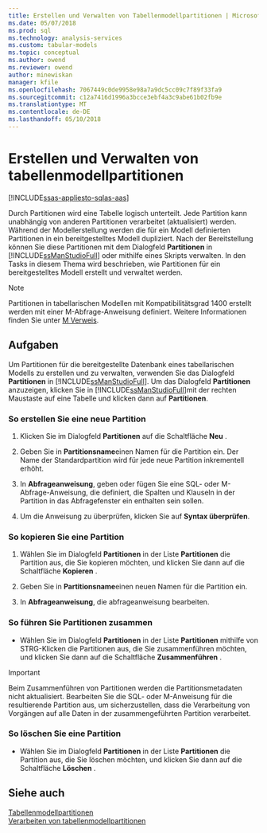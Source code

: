 ```yaml
---
title: Erstellen und Verwalten von Tabellenmodellpartitionen | Microsoft Docs
ms.date: 05/07/2018
ms.prod: sql
ms.technology: analysis-services
ms.custom: tabular-models
ms.topic: conceptual
ms.author: owend
ms.reviewer: owend
author: minewiskan
manager: kfile
ms.openlocfilehash: 7067449c0de9958e98a7a9dc5cc09c7f89f33fa9
ms.sourcegitcommit: c12a7416d1996a3bcce3ebf4a3c9abe61b02fb9e
ms.translationtype: MT
ms.contentlocale: de-DE
ms.lasthandoff: 05/10/2018
---
```

# <a name="create-and-manage-tabular-model-partitions"></a>Erstellen und Verwalten von tabellenmodellpartitionen
[!INCLUDE[ssas-appliesto-sqlas-aas](../../includes/ssas-appliesto-sqlas-aas.md)]

  Durch Partitionen wird eine Tabelle logisch unterteilt. Jede Partition kann unabhängig von anderen Partitionen verarbeitet (aktualisiert) werden. Während der Modellerstellung werden die für ein Modell definierten Partitionen in ein bereitgestelltes Modell dupliziert. Nach der Bereitstellung können Sie diese Partitionen mit dem Dialogfeld **Partitionen** in [!INCLUDE[ssManStudioFull](../../includes/ssmanstudiofull-md.md)] oder mithilfe eines Skripts verwalten. In den Tasks in diesem Thema wird beschrieben, wie Partitionen für ein bereitgestelltes Modell erstellt und verwaltet werden.  
  
  > [!NOTE]  
>  Partitionen in tabellarischen Modellen mit Kompatibilitätsgrad 1400 erstellt werden mit einer M-Abfrage-Anweisung definiert. Weitere Informationen finden Sie unter [M Verweis](https://msdn.microsoft.com/library/mt211003.aspx). 
>
  
## <a name="tasks"></a>Aufgaben  
 Um Partitionen für die bereitgestellte Datenbank eines tabellarischen Modells zu erstellen und zu verwalten, verwenden Sie das Dialogfeld **Partitionen** in [!INCLUDE[ssManStudioFull](../../includes/ssmanstudiofull-md.md)]. Um das Dialogfeld **Partitionen** anzuzeigen, klicken Sie in [!INCLUDE[ssManStudioFull](../../includes/ssmanstudiofull-md.md)]mit der rechten Maustaste auf eine Tabelle und klicken dann auf **Partitionen**.  
  
###  <a name="bkmk_create_new"></a> So erstellen Sie eine neue Partition  
  
1.  Klicken Sie im Dialogfeld **Partitionen** auf die Schaltfläche **Neu** .  
  
2.  Geben Sie in **Partitionsname**einen Namen für die Partition ein. Der Name der Standardpartition wird für jede neue Partition inkrementell erhöht.  
  
3.  In **Abfrageanweisung**, geben oder fügen Sie eine SQL- oder M-Abfrage-Anweisung, die definiert, die Spalten und Klauseln in der Partition in das Abfragefenster ein enthalten sein sollen.  
  
4.  Um die Anweisung zu überprüfen, klicken Sie auf **Syntax überprüfen**.  
  
###  <a name="bkmk_copy"></a> So kopieren Sie eine Partition  
  
1.  Wählen Sie im Dialogfeld **Partitionen** in der Liste **Partitionen** die Partition aus, die Sie kopieren möchten, und klicken Sie dann auf die Schaltfläche **Kopieren** .  
  
2.  Geben Sie in **Partitionsname**einen neuen Namen für die Partition ein.  
  
3.  In **Abfrageanweisung**, die abfrageanweisung bearbeiten.  
  
###  <a name="bkmk_merge"></a> So führen Sie Partitionen zusammen  
  
-   Wählen Sie im Dialogfeld **Partitionen** in der Liste **Partitionen** mithilfe von STRG-Klicken die Partitionen aus, die Sie zusammenführen möchten, und klicken Sie dann auf die Schaltfläche **Zusammenführen** .  
  
> [!IMPORTANT]  
>  Beim Zusammenführen von Partitionen werden die Partitionsmetadaten nicht aktualisiert. Bearbeiten Sie die SQL- oder M-Anweisung für die resultierende Partition aus, um sicherzustellen, dass die Verarbeitung von Vorgängen auf alle Daten in der zusammengeführten Partition verarbeitet.  
  
###  <a name="bkmk_delete"></a> So löschen Sie eine Partition  
  
-   Wählen Sie im Dialogfeld **Partitionen** in der Liste **Partitionen** die Partition aus, die Sie löschen möchten, und klicken Sie dann auf die Schaltfläche **Löschen** .  
  
## <a name="see-also"></a>Siehe auch  
 [Tabellenmodellpartitionen](../../analysis-services/tabular-models/tabular-model-partitions-ssas-tabular.md)   
 [Verarbeiten von tabellenmodellpartitionen](../../analysis-services/tabular-models/process-tabular-model-partitions-ssas-tabular.md)  
  
  
